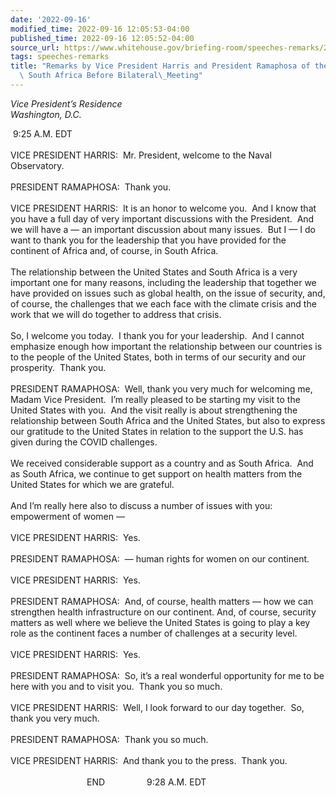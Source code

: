 ```yaml
---
date: '2022-09-16'
modified_time: 2022-09-16 12:05:53-04:00
published_time: 2022-09-16 12:05:52-04:00
source_url: https://www.whitehouse.gov/briefing-room/speeches-remarks/2022/09/16/remarks-by-vice-president-harris-and-president-ramaphosa-of-the-republic-of-south-africa-before-bilateral-meeting/
tags: speeches-remarks
title: "Remarks by Vice President Harris and President Ramaphosa of the Republic of\
  \ South Africa Before Bilateral\_Meeting"
---
```

 
*Vice President’s Residence  
Washington, D.C.*

  
 9:25 A.M. EDT  
   
VICE PRESIDENT HARRIS:  Mr. President, welcome to the Naval
Observatory.   
   
PRESIDENT RAMAPHOSA:  Thank you.  
   
VICE PRESIDENT HARRIS:  It is an honor to welcome you.  And I know that
you have a full day of very important discussions with the President. 
And we will have a — an important discussion about many issues.  But I —
I do want to thank you for the leadership that you have provided for the
continent of Africa and, of course, in South Africa.  
   
The relationship between the United States and South Africa is a very
important one for many reasons, including the leadership that together
we have provided on issues such as global health, on the issue of
security, and, of course, the challenges that we each face with the
climate crisis and the work that we will do together to address that
crisis.   
   
So, I welcome you today.  I thank you for your leadership.  And I cannot
emphasize enough how important the relationship between our countries is
to the people of the United States, both in terms of our security and
our prosperity.  Thank you.  
   
PRESIDENT RAMAPHOSA:  Well, thank you very much for welcoming me, Madam
Vice President.  I’m really pleased to be starting my visit to the
United States with you.  And the visit really is about strengthening the
relationship between South Africa and the United States, but also to
express our gratitude to the United States in relation to the support
the U.S. has given during the COVID challenges.   
   
We received considerable support as a country and as South Africa.  And
as South Africa, we continue to get support on health matters from the
United States for which we are grateful.   
   
And I’m really here also to discuss a number of issues with you:
empowerment of women —  
   
VICE PRESIDENT HARRIS:  Yes.  
   
PRESIDENT RAMAPHOSA:  — human rights for women on our continent.  
   
VICE PRESIDENT HARRIS:  Yes.  
   
PRESIDENT RAMAPHOSA:  And, of course, health matters — how we can
strengthen health infrastructure on our continent. And, of course,
security matters as well where we believe the United States is going to
play a key role as the continent faces a number of challenges at a
security level.  
   
VICE PRESIDENT HARRIS:  Yes.  
   
PRESIDENT RAMAPHOSA:  So, it’s a real wonderful opportunity for me to be
here with you and to visit you.  Thank you so much.   
   
VICE PRESIDENT HARRIS:  Well, I look forward to our day together.  So,
thank you very much.  
   
PRESIDENT RAMAPHOSA:  Thank you so much.  
   
VICE PRESIDENT HARRIS:  And thank you to the press.  Thank you.  
   
                               END                 9:28 A.M. EDT  
   
  
